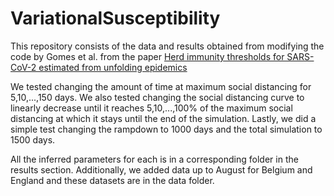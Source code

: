 # VariationalSusceptibility

This repository consists of the data and results obtained from modifying the code by Gomes et al. from the paper [Herd immunity thresholds for SARS-CoV-2 estimated from unfolding epidemics](https://www.medrxiv.org/content/10.1101/2020.07.23.20160762v2.full.pdf) 
 
We tested changing the amount of time at maximum social distancing for 5,10,...,150 days. We also tested changing the social distancing curve to linearly decrease until it reaches 5,10,...,100% of the maximum social distancing at which it stays until the end of the simulation. Lastly, we did a simple test changing the rampdown to 1000 days and the total simulation to 1500 days.

All the inferred parameters for each is in a corresponding folder in the results section. Additionally, we added data up to August for Belgium and England and these datasets are in the data folder.

